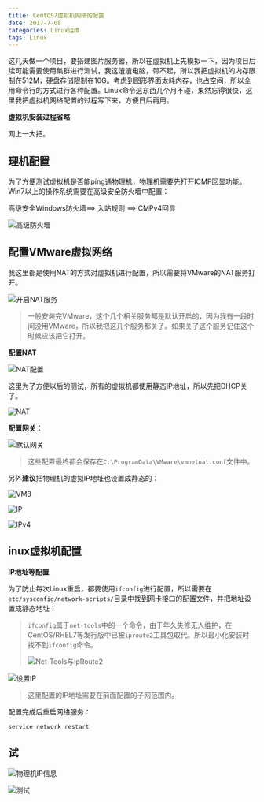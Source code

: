 ```yaml
---
title: CentOS7虚拟机网络的配置
date: 2017-7-08
categories: Linux运维
tags: Linux
---
```


这几天做一个项目，要搭建图片服务器，所以在虚拟机上先模拟一下，因为项目后续可能需要使用集群进行测试，我这渣渣电脑，带不起，所以我把虚拟机的内存限制在512M，硬盘存储限制在10G。考虑到图形界面太耗内存，也占空间，所以全用命令行的方式进行各种配置。Linux命令这东西几个月不碰，果然忘得很快，这里我把虚拟机网络配置的过程写下来，方便日后再用。

**虚拟机安装过程省略**

网上一大把。

## 理机配置

为了方便测试虚拟机是否能ping通物理机，物理机需要先打开ICMP回显功能。Win7以上的操作系统需要在高级安全防火墙中配置：

高级安全Windows防火墙==> 入站规则 ==>ICMPv4回显

![高级防火墙](http://img-blog.csdn.net/20171122145106264?watermark/2/text/aHR0cDovL2Jsb2cuY3Nkbi5uZXQvSG9sbW9meQ==/font/5a6L5L2T/fontsize/400/fill/I0JBQkFCMA==/dissolve/70/gravity/SouthEast)

## 配置VMware虚拟网络

我这里都是使用NAT的方式对虚拟机进行配置，所以需要将VMware的NAT服务打开。

![开启NAT服务](http://img-blog.csdn.net/20171122145644387?watermark/2/text/aHR0cDovL2Jsb2cuY3Nkbi5uZXQvSG9sbW9meQ==/font/5a6L5L2T/fontsize/400/fill/I0JBQkFCMA==/dissolve/70/gravity/SouthEast)

> 一般安装完VMware，这个几个相关服务都是默认开启的，因为我有一段时间没用VMware，所以我把这几个服务都关了。如果关了这个服务记住这个时候应该把它打开。

**配置NAT**

![NAT配置](http://img-blog.csdn.net/20171122145728736?watermark/2/text/aHR0cDovL2Jsb2cuY3Nkbi5uZXQvSG9sbW9meQ==/font/5a6L5L2T/fontsize/400/fill/I0JBQkFCMA==/dissolve/70/gravity/SouthEast)

这里为了方便以后的测试，所有的虚拟机都使用静态IP地址，所以先把DHCP关了。

![NAT](http://img-blog.csdn.net/20171122145954837?watermark/2/text/aHR0cDovL2Jsb2cuY3Nkbi5uZXQvSG9sbW9meQ==/font/5a6L5L2T/fontsize/400/fill/I0JBQkFCMA==/dissolve/70/gravity/SouthEast)

**配置网关：**

![默认网关](http://img-blog.csdn.net/20171122150204631?watermark/2/text/aHR0cDovL2Jsb2cuY3Nkbi5uZXQvSG9sbW9meQ==/font/5a6L5L2T/fontsize/400/fill/I0JBQkFCMA==/dissolve/70/gravity/SouthEast)

> 这些配置最终都会保存在`C:\ProgramData\VMware\vmnetnat.conf`文件中。



另外**建议**把物理机的虚拟IP地址也设置成静态的：

![VM8](http://img-blog.csdn.net/20171122150333269?watermark/2/text/aHR0cDovL2Jsb2cuY3Nkbi5uZXQvSG9sbW9meQ==/font/5a6L5L2T/fontsize/400/fill/I0JBQkFCMA==/dissolve/70/gravity/SouthEast)

![IP](http://img-blog.csdn.net/20171122150446734?watermark/2/text/aHR0cDovL2Jsb2cuY3Nkbi5uZXQvSG9sbW9meQ==/font/5a6L5L2T/fontsize/400/fill/I0JBQkFCMA==/dissolve/70/gravity/SouthEast)

![IPv4](http://img-blog.csdn.net/20171122150828270?watermark/2/text/aHR0cDovL2Jsb2cuY3Nkbi5uZXQvSG9sbW9meQ==/font/5a6L5L2T/fontsize/400/fill/I0JBQkFCMA==/dissolve/70/gravity/SouthEast)

## inux虚拟机配置

**IP地址等配置**

为了防止每次Linux重启，都要使用`ifconfig`进行配置，所以需要在`etc/sysconfig/network-scripts/`目录中找到网卡接口的配置文件，并把地址设置成静态地址：

> `ifconfig`属于`net-tools`中的一个命令，由于年久失修无人维护，在CentOS/RHEL7等发行版中已被`iproute2`工具包取代。所以最小化安装时找不到`ifconfig`命令。
>
> ![Net-Tools与IpRoute2](https://dn-linuxcn.qbox.me/data/attachment/album/201406/04/003404uy9l1t5zayzllylm.png)

![设置IP](http://img-blog.csdn.net/20171122150927555?watermark/2/text/aHR0cDovL2Jsb2cuY3Nkbi5uZXQvSG9sbW9meQ==/font/5a6L5L2T/fontsize/400/fill/I0JBQkFCMA==/dissolve/70/gravity/SouthEast)

> 这里配置的IP地址需要在前面配置的子网范围内。

配置完成后重启网络服务：

```shell
service network restart
```

## 试

![物理机IP信息](http://img-blog.csdn.net/20171122151026692?watermark/2/text/aHR0cDovL2Jsb2cuY3Nkbi5uZXQvSG9sbW9meQ==/font/5a6L5L2T/fontsize/400/fill/I0JBQkFCMA==/dissolve/70/gravity/SouthEast)

![测试](http://img-blog.csdn.net/20171122151054662?watermark/2/text/aHR0cDovL2Jsb2cuY3Nkbi5uZXQvSG9sbW9meQ==/font/5a6L5L2T/fontsize/400/fill/I0JBQkFCMA==/dissolve/70/gravity/SouthEast)

